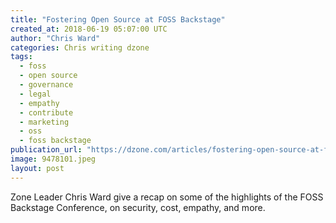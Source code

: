 ```yaml
---
title: "Fostering Open Source at FOSS Backstage"
created_at: 2018-06-19 05:07:00 UTC
author: "Chris Ward"
categories: Chris writing dzone
tags: 
  - foss
  - open source
  - governance
  - legal
  - empathy
  - contribute
  - marketing
  - oss
  - foss backstage
publication_url: "https://dzone.com/articles/fostering-open-source-at-foss-backstage"
image: 9478101.jpeg
layout: post
---
```

Zone Leader Chris Ward give a recap on some of the highlights of the FOSS Backstage Conference, on security, cost, empathy, and more.

